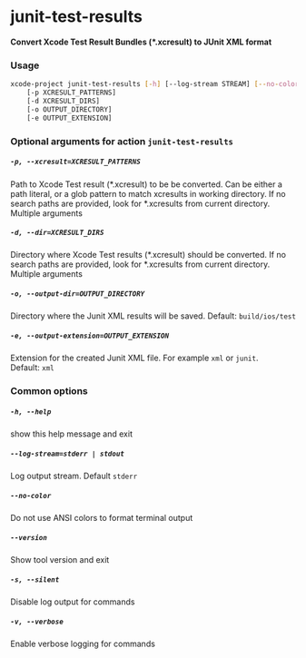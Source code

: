 
junit-test-results
==================


**Convert Xcode Test Result Bundles (*.xcresult) to JUnit XML format**
### Usage
```bash
xcode-project junit-test-results [-h] [--log-stream STREAM] [--no-color] [--version] [-s] [-v]
    [-p XCRESULT_PATTERNS]
    [-d XCRESULT_DIRS]
    [-o OUTPUT_DIRECTORY]
    [-e OUTPUT_EXTENSION]
```
### Optional arguments for action `junit-test-results`

##### `-p, --xcresult=XCRESULT_PATTERNS`


Path to Xcode Test result (\*.xcresult) to be be converted. Can be either a path literal, or a glob pattern to match xcresults in working directory. If no search paths are provided, look for \*.xcresults from current directory. Multiple arguments
##### `-d, --dir=XCRESULT_DIRS`


Directory where Xcode Test results (\*.xcresult) should be converted. If no search paths are provided, look for \*.xcresults from current directory. Multiple arguments
##### `-o, --output-dir=OUTPUT_DIRECTORY`


Directory where the Junit XML results will be saved. Default:&nbsp;`build/ios/test`
##### `-e, --output-extension=OUTPUT_EXTENSION`


Extension for the created Junit XML file. For example `xml` or `junit`. Default:&nbsp;`xml`
### Common options

##### `-h, --help`


show this help message and exit
##### `--log-stream=stderr | stdout`


Log output stream. Default `stderr`
##### `--no-color`


Do not use ANSI colors to format terminal output
##### `--version`


Show tool version and exit
##### `-s, --silent`


Disable log output for commands
##### `-v, --verbose`


Enable verbose logging for commands
